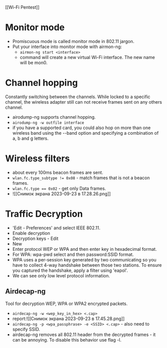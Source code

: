 [[Wi-Fi Pentest]]
# Monitor mode
- Promiscuous mode is called monitor mode in 802.11 jargon.
- Put your interface into monitor mode with airmon-ng:
	- `airmon-ng start <interface>`
	- command will create a new virtual Wi-Fi interface. The new name will be mon0.
# Channel hopping
Constantly switching between the channels.
While locked to a specific channel, the wireless adapter still can not receive frames sent on any others channel.
- airodump-ng supports channel hopping.
- `airodump-ng -w outfile interface`
- if you have a supported card, you could also hop on more than one wireless band using the --band option and specifying a combination of a, b and g letters.
# Wireless filters
- about every 100ms beacon frames are sent.
- `wlan.fc.type_subtype != 0x08` - match frames that is not a beacon frames.
- `wlan.fc.type == 0x02` - get only Data frames.
- ![[Снимок экрана 2023-09-23 в 17.28.26.png]]
# Traffic Decryption
- 'Edit - Preferences' and select IEEE 802.11.
- Enable decryption
- Decryption keys - Edit
- New
- Enter protocol WEP or WPA and then enter key in hexadecimal format.
- For WPA: wpa-pwd select and then password:SSID format.
- WPA uses a per-session key generated by two communicating so you have to collect 4-way handshake between those two stations. To ensure you captured the handshake, apply a filter using 'eapol'.
- We can see only low level protocol information.
## Airdecap-ng 
Tool for decryption WEP, WPA or WPA2 encrypted packets.
- `airdecap-ng -w <wep_key_in_hex> <.cap>`
- report:![[Снимок экрана 2023-09-23 в 17.45.28.png]]
- `airdecap-ng -p <wpa_passphrase> -e <SSID> <.cap>` - also need to specify SSID.
- airdecap-ng removes all 802.11 header from the decrypted frames - it can be annoying. To disable this behavior use flag -l.